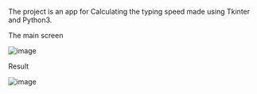 The project is an app for Calculating the typing speed made using Tkinter and Python3.

The main screen

![image](https://github.com/sbhavana1999/python_portfolio/assets/141701836/27417a24-f576-42d3-bf45-9bb84f9d37e2)

Result

![image](https://github.com/sbhavana1999/python_portfolio/assets/141701836/d7e30939-15f9-42a1-8a30-6eaed0a4ed64)

